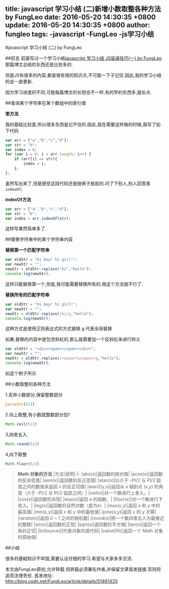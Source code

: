 title: javascript 学习小结 (二)新增小数取整各种方法 by FungLeo
date: 2016-05-20 14:30:35 +0800
update: 2016-05-20 14:30:35 +0800
author: fungleo
tags:
    -javascript
    -FungLeo
    -js学习小结
---

#javascript 学习小结 (二) by FungLeo

##前言
前面写过一个学习小结[javascript 学习小结 JS装逼技巧(一) by FungLeo](http://blog.csdn.net/fungleo/article/details/51378593) 那篇博文总结的东西还是比较多的.

但是JS有很多的内容,都是很有用的知识点,不可能一下子记住.因此,我的学习小结的会一直更新.

因为学习进度的不同,可能每篇博文的长短也不一样,有的学的东西多,就长点.

##查询某个字符串在某个数组中的索引值

**笨方法**

我的基础比较差,所以很多东西是记不住的.因此,我在需要这样做的时候,我写了如下代码

```javascript
var arr = ["a","b","c","d"];
var str = "b";
var index = 0;
for (var i = 0; i < arr.length; i++) {
	if (arr[i] == str){
		index = i;
	};
};
```

虽然写出来了,但是感觉这段代码还是脱裤子放屁的.问了下别人,别人回答我`indexOf`;

**indexOf方法**
```javascript
var arr = ["a","b","c","d"];
var str = "b";
var index = arr.indexOf(str);
```

这样写果然简单多了.

##替换字符串中的某个字符串内容

**替换第一个匹配字符串**

```javascript
var oldStr = "hi boy! hi girl!";
var newStr = "";
newStr = oldStr.replace("hi","hello");
console.log(newStr);
```
这样只能替换第一个,但是,我可能需要替换所有的.用这个方法就不行了.

**替换所有的匹配字符串**

```javascript
var oldStr = "hi boy! hi girl!";
var newStr = "";
newStr = oldStr.replace(/hi/g,"hello");
console.log(newStr);
```
这种方式是使用正则表达式的方式替换 g 代表全局替换

如果,替换的内容中是包含斜杠的,那么就需要加一个反斜杠来进行转义
```javascript
var oldStr = "<div><span></span></div>";
var newStr = "";
newStr = oldStr.replace(/<span><\/span>/g,"hello");
console.log(newStr);
```
如这个例子所示

##小数取整的各种方法

1.丢弃小数部分,保留整数部分
```javascript
parseInt(5/2)
```
2.向上取整,有小数就整数部分加1
```javascript
Math.ceil(5/2)
```
3,四舍五入.
```javascript
Math.round(5/2)
```
4,向下取整
```javascript
Math.floor(5/2)
```

>**Math 对象的方法**
>|方法|说明|
>|-
>|abs(x)|返回数的绝对值|
|acos(x)|返回数的反余弦值|
|asin(x)|返回数的反正弦值|
|atan(x)|以介于 -PI/2 与 PI/2 弧度之间的数值来返回 x 的反正切值|
|atan2(y,x)|返回从 x 轴到点 (x,y) 的角度（介于 -PI/2 与 PI/2 弧度之间）|
|ceil(x)|对一个数进行上舍入。|
|cos(x)|返回数的余弦|
|exp(x)|返回 e 的指数。|
|floor(x)|对一个数进行下舍入。|
|log(x)|返回数的自然对数（底为e）|
|max(x,y)|返回 x 和 y 中的最高值|
|min(x,y)|返回 x 和 y 中的最低值|
|pow(x,y)|返回 x 的 y 次幂|
|random()|返回 0 ~ 1 之间的随机数|
|round(x)|把一个数四舍五入为最接近的整数|
|sin(x)|返回数的正弦|
|sqrt(x)|返回数的平方根|
|tan(x)|返回一个角的正切|
|toSource()|代表对象的源代码|
|valueOf()|返回一个 Math 对象的原始值|

##小结

很多的基础知识不牢固,需要认证仔细的学习.希望与大家多多交流.

本文由FungLeo原创,允许转载.但转载必须署名作者,并保留文章首发链接.否则将追究法律责任.
首发地址: http://blog.csdn.net/FungLeo/article/details/51461420